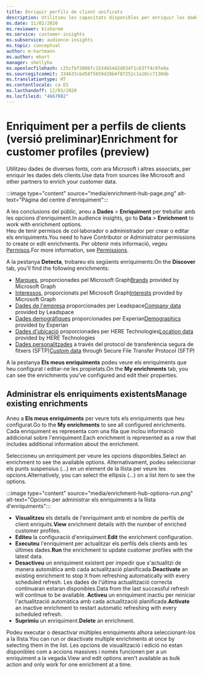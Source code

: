 ```yaml
---
title: Enriquir perfils de client unificats
description: Utilitzeu les capacitats disponibles per enriquir les dades dels clients.
ms.date: 11/02/2020
ms.reviewer: kishorem
ms.service: customer-insights
ms.subservice: audience-insights
ms.topic: conceptual
author: m-hartmann
ms.author: mhart
manager: shellyha
ms.openlocfilehash: c25cfbf3808fc1534b54d2d834f1c63ff4c9fe0a
ms.sourcegitcommit: 334633cbd58f5659d20b4f87252c1a10cc7130db
ms.translationtype: HT
ms.contentlocale: ca-ES
ms.lasthandoff: 12/03/2020
ms.locfileid: "4667082"
---
```

# <a name="enrichment-for-customer-profiles-preview"></a><span data-ttu-id="7c2b7-103">Enriquiment per a perfils de clients (versió preliminar)</span><span class="sxs-lookup"><span data-stu-id="7c2b7-103">Enrichment for customer profiles (preview)</span></span>

<span data-ttu-id="7c2b7-104">Utilitzeu dades de diverses fonts, com ara Microsoft i altres associats, per enriquir les dades dels clients.</span><span class="sxs-lookup"><span data-stu-id="7c2b7-104">Use data from sources like Microsoft and other partners to enrich your customer data.</span></span>

:::image type="content" source="media/enrichment-hub-page.png" alt-text="Pàgina del centre d'enriquiment":::

<span data-ttu-id="7c2b7-106">A les conclusions del públic, aneu a **Dades** > **Enriquiment** per treballar amb les opcions d'enriquiment.</span><span class="sxs-lookup"><span data-stu-id="7c2b7-106">In audience insights, go to **Data** > **Enrichment** to work with enrichment options.</span></span>    
<span data-ttu-id="7c2b7-107">Heu de tenir permisos de col·laborador o administrador per crear o editar els enriquiments.</span><span class="sxs-lookup"><span data-stu-id="7c2b7-107">You need to have Contributor or Administrator permissions to create or edit enrichments.</span></span> <span data-ttu-id="7c2b7-108">Per obtenir més informació, vegeu [Permisos](permissions.md).</span><span class="sxs-lookup"><span data-stu-id="7c2b7-108">For more information, see [Permissions](permissions.md).</span></span>

<span data-ttu-id="7c2b7-109">A la pestanya **Detecta**, trobareu els següents enriquiments:</span><span class="sxs-lookup"><span data-stu-id="7c2b7-109">On the **Discover** tab, you'll find the following enrichments:</span></span>

- <span data-ttu-id="7c2b7-110">[Marques](enrichment-microsoft-graph.md), proporcionades pel Microsoft Graph</span><span class="sxs-lookup"><span data-stu-id="7c2b7-110">[Brands](enrichment-microsoft-graph.md) provided by Microsoft Graph</span></span>
- <span data-ttu-id="7c2b7-111">[Interessos](enrichment-microsoft-graph.md), proporcionats pel Microsoft Graph</span><span class="sxs-lookup"><span data-stu-id="7c2b7-111">[Interests](enrichment-microsoft-graph.md) provided by Microsoft Graph</span></span>
- <span data-ttu-id="7c2b7-112">[Dades de l'empresa](enrichment-leadspace.md) proporcionades per Leadspace</span><span class="sxs-lookup"><span data-stu-id="7c2b7-112">[Company data](enrichment-leadspace.md) provided by Leadspace</span></span>
- <span data-ttu-id="7c2b7-113">[Dades demogràfiques](enrichment-experian.md) proporcionades per Experian</span><span class="sxs-lookup"><span data-stu-id="7c2b7-113">[Demographics](enrichment-experian.md) provided by Experian</span></span>
- <span data-ttu-id="7c2b7-114">[Dades d'ubicació](enrichment-here.md) proporcionades per HERE Technologies</span><span class="sxs-lookup"><span data-stu-id="7c2b7-114">[Location data](enrichment-here.md) provided by HERE Technologies</span></span>
- <span data-ttu-id="7c2b7-115">[Dades personalitzades](enrichment-SFTP-custom-import.md) a través del protocol de transferència segura de fitxers (SFTP)</span><span class="sxs-lookup"><span data-stu-id="7c2b7-115">[Custom data](enrichment-SFTP-custom-import.md) through Secure File Transfer Protocol (SFTP)</span></span>

<span data-ttu-id="7c2b7-116">A la pestanya **Els meus enriquiments** podeu veure els enriquiments que heu configurat i editar-ne les propietats.</span><span class="sxs-lookup"><span data-stu-id="7c2b7-116">On the **My enrichments** tab, you can see the enrichments you've configured and edit their properties.</span></span>

## <a name="manage-existing-enrichments"></a><span data-ttu-id="7c2b7-117">Administrar els enriquiments existents</span><span class="sxs-lookup"><span data-stu-id="7c2b7-117">Manage existing enrichments</span></span>

<span data-ttu-id="7c2b7-118">Aneu a **Els meus enriquiments** per veure tots els enriquiments que heu configurat.</span><span class="sxs-lookup"><span data-stu-id="7c2b7-118">Go to the **My enrichments** to see all configured enrichments.</span></span> <span data-ttu-id="7c2b7-119">Cada enriquiment es representa com una fila que inclou informació addicional sobre l'enriquiment.</span><span class="sxs-lookup"><span data-stu-id="7c2b7-119">Each enrichment is represented as a row that includes additional information about the enrichment.</span></span>

<span data-ttu-id="7c2b7-120">Seleccioneu un enriquiment per veure les opcions disponibles.</span><span class="sxs-lookup"><span data-stu-id="7c2b7-120">Select an enrichment to see the available options.</span></span> <span data-ttu-id="7c2b7-121">Alternativament, podeu seleccionar els punts suspensius (...) en un element de la llista per veure les opcions.</span><span class="sxs-lookup"><span data-stu-id="7c2b7-121">Alternatively, you can select the ellipsis (...) on a list item to see the options.</span></span>

:::image type="content" source="media/enrichment-hub-options-run.png" alt-text="Opcions per administrar els enriquiments a la llista d'enriquiments":::

- <span data-ttu-id="7c2b7-123">**Visualitzeu** els detalls de l'enriquiment amb el nombre de perfils de client enriquits.</span><span class="sxs-lookup"><span data-stu-id="7c2b7-123">**View** enrichment details with the number of enriched customer profiles.</span></span>
- <span data-ttu-id="7c2b7-124">**Editeu** la configuració d'enriquiment.</span><span class="sxs-lookup"><span data-stu-id="7c2b7-124">**Edit** the enrichment configuration.</span></span>
- <span data-ttu-id="7c2b7-125">**Executeu** l'enriquiment per actualitzar els perfils dels clients amb les últimes dades.</span><span class="sxs-lookup"><span data-stu-id="7c2b7-125">**Run** the enrichment to update customer profiles with the latest data.</span></span>
- <span data-ttu-id="7c2b7-126">**Desactiveu** un enriquiment existent per impedir que s'actualitzi de manera automàtica amb cada actualització planificada.</span><span class="sxs-lookup"><span data-stu-id="7c2b7-126">**Deactivate** an existing enrichment to stop it from refreshing automatically with every scheduled refresh.</span></span> <span data-ttu-id="7c2b7-127">Les dades de l'última actualització correcta continuaran estaran disponibles.</span><span class="sxs-lookup"><span data-stu-id="7c2b7-127">Data from the last successful refresh will continue to be available.</span></span> <span data-ttu-id="7c2b7-128">**Activeu** un enriquiment inactiu per reiniciar l'actualització automàtica amb cada actualització planificada.</span><span class="sxs-lookup"><span data-stu-id="7c2b7-128">**Activate** an inactive enrichment to restart automatic refreshing with every scheduled refresh.</span></span>
- <span data-ttu-id="7c2b7-129">**Suprimiu** un enriquiment.</span><span class="sxs-lookup"><span data-stu-id="7c2b7-129">**Delete** an enrichment.</span></span>

<span data-ttu-id="7c2b7-130">Podeu executar o desactivar múltiples enriquiments alhora seleccionant-los a la llista.</span><span class="sxs-lookup"><span data-stu-id="7c2b7-130">You can run or deactivate multiple enrichments at once by selecting them in the list.</span></span> <span data-ttu-id="7c2b7-131">Les opcions de visualització i edició no estan disponibles com a accions massives i només funcionen per a un enriquiment a la vegada.</span><span class="sxs-lookup"><span data-stu-id="7c2b7-131">View and edit options aren't available as bulk action and only work for one enrichment at a time.</span></span>
